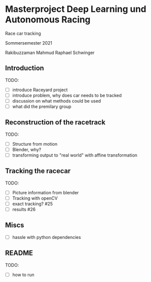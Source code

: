 # Masterproject Deep Learning und Autonomous Racing

Race car tracking

Sommersemester 2021

Rakibuzzaman Mahmud
Raphael Schwinger


## Introduction

TODO:
- [ ] introduce Raceyard project
- [ ] introduce problem, why does car needs to be tracked
- [ ] discussion on what methods could be used
- [ ] what did the premilary group

## Reconstruction of the racetrack

TODO:
- [ ] Structure from motion
- [ ] Blender, why?
- [ ] transforming output to "real world" with affine transformation

## Tracking the racecar

TODO:
- [ ] Picture information from blender
- [ ] Tracking with openCV
- [ ] exact tracking? #25
- [ ] results #26

## Miscs

* [ ] hassle with python dependencies


## README

TODO:
* [ ] how to run

